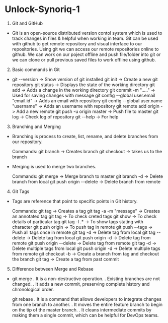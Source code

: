 # Unlock-Synoriq-1
1. Git and GitHub
-  Git is an open-source distributed version contol system which is used to track changes in files & helpful when working in team. Git can be used with github to get remote repository 
   and visual interface to our repositories. Using git we can access our remote repositories online to github. We can work on our poject offline and push file/folder into git or we can clone 
   or pull previous saved files to work offline using github.

2. Basic commands in Git
-  git --version							  -> Show version of git installed
   git init 								  -> Create a new git repository
   git status 								  -> Displays the state of the working directory
   git add 									  -> Adds a change in the working directory
   git commit -m "....." 					  -> Used for saving changes with message
   git config --global user.email "email.id"  -> Adds an email with repository
   git config --global user.name "username"   -> Adds an username with repository
   git remote add origin <link of repository> ->  Add a new remote
   git push -u origin master 				  -> Push file to master
   git log 									  -> Check log of repository
   git --help 								  -> For help

3. Branching and Merging
-  Branching is process to create, list, rename, and delete branches from our repository.
  
   Commands:
   git branch <branch name> 				-> Creates branch 
   git checkout <branch name> 				-> takes us to the branch

-  Merging is used to merge two branches. 
  
   Commands:
   git merge <branch name> 					-> Merge branch to master
   git branch -d <branch name> 				-> Delete branch from local
   git push origin --delete <branch name> 	-> Delete branch from remote

4. Git Tags
-  Tags are reference that point to specific points in Git history.
   
   Commands:
   git tag <tag name> 						-> Creates a tag
   git tag -a <tag name> -m "message" 		-> Creates an annotated tag
   git tag 									-> To check creted tags
   git show <tag name> 						-> To check details of particular tag
   git tag -l <char>.* 						-> To show tags stating with character
   git push origin <tag name> 				-> To push tag in remote
   git push --tags 							-> Push all tags once in remote
   git tag -d <tag name> 					-> Delete tag from local
   git tag --delete <tag name> 				-> Delete tag from local
   git push origin -d <tag name> 			-> Delete tag from remote
   git push origin --delete <tag name> 		-> Delete tag from remote
   git tag -d <tag names> 					-> Delete multiple tags from local
   git push origin -d <tag names> 			-> Delete multiple tags from remote
   git checkout -b <branch name> <tag name> -> Create a branch from tag and checkout the branch
   git tag <tag name> <reference of commit> -> Create a tag from past commit
   
5. Difference between Merge and Rebase
-  git merge
   . It is a non-destructive operation.
   . Existing branches are not changed.
   . It adds a new commit, preserving complete history and chronological order.
   
   git rebase
   . It is a command that allows developers to integrate changes from one branch to another.
   . It moves the entire feature branch to begin on the tip of the master branch.
   . It cleans intermediate commits by making them a single commit, which can be helpful for DevOps teams.
